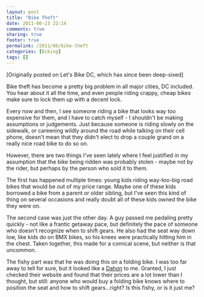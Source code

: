 ```yaml
---
layout: post
title: "Bike Theft"
date: 2011-06-23 22:14
comments: true
sharing: true
footer: true
permalink: /2011/06/bike-theft
categories: [Biking]
tags: []
---
```

[Originally posted on Let's Bike DC, which has since been deep-sixed]

Bike theft has become a pretty big problem in all major cities, DC included. You hear about it all the time, and even people riding crappy, cheap bikes make sure to lock them up with a decent lock.

Every now and then, I see someone riding a bike that looks way too expensive for them, and I have to catch myself - I shouldn't be making assumptions or judgements. Just because someone is riding slowly on the sidewalk, or careening wildly around the road while talking on their cell phone, doesn't mean that they didn't elect to drop a couple grand on a really nice road bike to do so on.

However, there are two things I've seen lately where I feel justified in my assumption that the bike being ridden was probably stolen - maybe not by the rider, but perhaps by the person who sold it to them.

The first has happened multiple times: young kids riding way-too-big road bikes that would be out of my price range. Maybe one of these kids borrowed a bike from a parent or older sibling, but I've seen this kind of thing on several occasions and really doubt all of these kids owned the bike they were on.

The second case was just the other day. A guy passed me pedaling pretty quickly - not like a frantic getaway pace, but definitely the pace of someone who doesn't recognize when to shift gears. He also had the seat way down low, like kids do on BMX bikes, so his knees were practically hitting him in the chest. Taken together, this made for a comical scene, but neither is that uncommon.

The fishy part was that he was doing this on a folding bike. I was too far away to tell for sure, but it looked like a <a href="http://www.dahon.com/">Dahon</a> to me. Granted, I just checked their website and found that their prices are a lot lower than I thought, but still: anyone who would buy a folding bike knows where to position the seat and how to shift gears…right? Is this fishy, or is it just me?